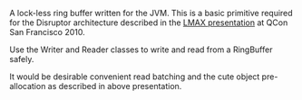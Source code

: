 A lock-less ring buffer written for the JVM. This is a basic primitive
required for the Disruptor architecture described in the [LMAX
presentation](http://www.infoq.com/presentations/LMAX) at QCon San Francisco
2010.


Use the Writer and Reader classes to write and read from a RingBuffer safely.

It would be desirable convenient read batching and the cute object
pre-allocation as described in above presentation.
